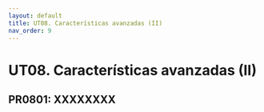 ```yaml
---
layout: default
title: UT08. Características avanzadas (II)
nav_order: 9
---
```


# UT08. Características avanzadas (II)


## PR0801: XXXXXXXX